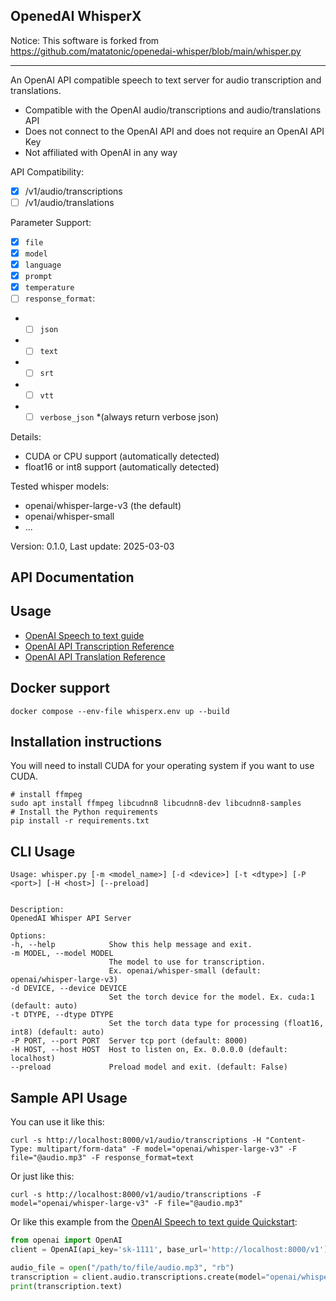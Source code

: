 OpenedAI WhisperX
----------------

Notice: This software is forked from https://github.com/matatonic/openedai-whisper/blob/main/whisper.py

----

An OpenAI API compatible speech to text server for audio transcription and translations.

- Compatible with the OpenAI audio/transcriptions and audio/translations API
- Does not connect to the OpenAI API and does not require an OpenAI API Key
- Not affiliated with OpenAI in any way

API Compatibility:
- [X] /v1/audio/transcriptions
- [ ] /v1/audio/translations

Parameter Support:
- [X] `file`
- [X] `model`
- [X] `language`
- [X] `prompt`
- [X] `temperature`
- [ ] `response_format`:
- - [ ] `json`
- - [ ] `text`
- - [ ] `srt`
- - [ ] `vtt`
- - [ ] `verbose_json` *(always return verbose json)

Details:
* CUDA or CPU support (automatically detected)
* float16 or int8 support (automatically detected)

Tested whisper models:
* openai/whisper-large-v3 (the default)
* openai/whisper-small
* ...

Version: 0.1.0, Last update: 2025-03-03


API Documentation
-----------------

## Usage

* [OpenAI Speech to text guide](https://platform.openai.com/docs/guides/speech-to-text)
* [OpenAI API Transcription Reference](https://platform.openai.com/docs/api-reference/audio/createTranscription)
* [OpenAI API Translation Reference](https://platform.openai.com/docs/api-reference/audio/createTranslation)


Docker support
--------------

```shell
docker compose --env-file whisperx.env up --build
```


Installation instructions
-------------------------

You will need to install CUDA for your operating system if you want to use CUDA.

```shell
# install ffmpeg
sudo apt install ffmpeg libcudnn8 libcudnn8-dev libcudnn8-samples
# Install the Python requirements
pip install -r requirements.txt
```


CLI Usage
---------

```
Usage: whisper.py [-m <model_name>] [-d <device>] [-t <dtype>] [-P <port>] [-H <host>] [--preload]


Description:
OpenedAI Whisper API Server

Options:
-h, --help            Show this help message and exit.
-m MODEL, --model MODEL
                      The model to use for transcription.
                      Ex. openai/whisper-small (default: openai/whisper-large-v3)
-d DEVICE, --device DEVICE
                      Set the torch device for the model. Ex. cuda:1 (default: auto)
-t DTYPE, --dtype DTYPE
                      Set the torch data type for processing (float16, int8) (default: auto)
-P PORT, --port PORT  Server tcp port (default: 8000)
-H HOST, --host HOST  Host to listen on, Ex. 0.0.0.0 (default: localhost)
--preload             Preload model and exit. (default: False)
```


Sample API Usage
----------------

You can use it like this:

```shell
curl -s http://localhost:8000/v1/audio/transcriptions -H "Content-Type: multipart/form-data" -F model="openai/whisper-large-v3" -F file="@audio.mp3" -F response_format=text
```

Or just like this:

```shell
curl -s http://localhost:8000/v1/audio/transcriptions -F model="openai/whisper-large-v3" -F file="@audio.mp3"
```

Or like this example from the [OpenAI Speech to text guide Quickstart](https://platform.openai.com/docs/guides/speech-to-text/quickstart):

```python
from openai import OpenAI
client = OpenAI(api_key='sk-1111', base_url='http://localhost:8000/v1')

audio_file = open("/path/to/file/audio.mp3", "rb")
transcription = client.audio.transcriptions.create(model="openai/whisper-large-v3", file=audio_file)
print(transcription.text)
```
